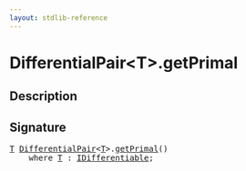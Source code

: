 ```yaml
---
layout: stdlib-reference
---
```


# DifferentialPair\<T\>\.getPrimal

## Description





## Signature 

<pre>
<a href="/stdlib-reference/types/DifferentialPair/index#typeparam-T" class="code_type">T</a> <a href="/stdlib-reference/types/DifferentialPair/index" class="code_type">DifferentialPair</a>&lt;<a href="/stdlib-reference/types/DifferentialPair/index#typeparam-T" class="code_type">T</a>&gt;.<a href="/stdlib-reference/types/DifferentialPair/getPrimal">getPrimal</a>()
    <span class='code_keyword'>where</span> <a href="/stdlib-reference/types/DifferentialPair/index#typeparam-T" class="code_type">T</a> : <a href="/stdlib-reference/interfaces/IDifferentiable/index">IDifferentiable</a>;

</pre>


